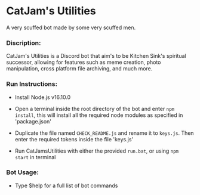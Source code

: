 # CatJam's Utilities

A very scuffed bot made by some very scuffed men.

### Discription:

CatJam's Utilities is a Discord bot that aim's to be Kitchen Sink's spiritual successor, allowing for features such as meme creation, photo manipulation, cross platform file archiving, and much more.

### Run Instructions:

- Install Node.js v16.10.0

- Open a terminal inside the root directory of the bot and enter ``npm install``, this will install all the required node modules as specified in 'package.json'

- Duplicate the file named ``CHECK_README.js`` and rename it to ``keys.js``. Then enter the required tokens inside the file 'keys.js'

- Run CatJamsUtilities with either the provided ``run.bat``, or using ``npm start`` in terminal

### Bot Usage:

- Type $help for a full list of bot commands
